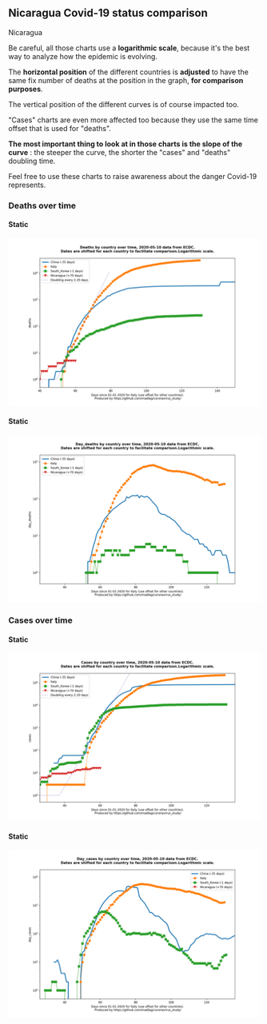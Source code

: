 ## Nicaragua Covid-19 status comparison 

Nicaragua



Be careful, all those charts use a **logarithmic scale**, because it's the best way to analyze how the epidemic is evolving.
 
The **horizontal position** of the different countries is **adjusted** to have the same fix number of deaths at the position in the graph, **for comparison purposes**.

The vertical position of the different curves is of course impacted too.

"Cases" charts are even more affected too because they use the same time offset that is used for "deaths".

**The most important thing to look at in those charts is the slope of the curve** : the steeper the curve, the shorter the "cases" and "deaths" doubling time.

Feel free to use these charts to raise awareness about the danger Covid-19 represents. 


 
### Deaths over time
 
#### Static
![Nicaragua covid-19 deaths static chart](https://raw.githubusercontent.com/madlag/coronavirus_study/master/notebooks/graphs/2020-05-10/countries/Nicaragua/2020-05-10_Nicaragua_deaths.png "Nicaragua covid-19 deaths static chart")   
 
#### Static
![Nicaragua covid-19 daily deaths static chart](https://raw.githubusercontent.com/madlag/coronavirus_study/master/notebooks/graphs/2020-05-10/countries/Nicaragua/2020-05-10_Nicaragua_day_deaths.png "Nicaragua covid-19 day_deaths static chart")   

 
### Cases over time
 
#### Static
![Nicaragua covid-19 cases static chart](https://raw.githubusercontent.com/madlag/coronavirus_study/master/notebooks/graphs/2020-05-10/countries/Nicaragua/2020-05-10_Nicaragua_cases.png "Nicaragua covid-19 cases static chart")   
 
#### Static
![Nicaragua covid-19 daily cases static chart](https://raw.githubusercontent.com/madlag/coronavirus_study/master/notebooks/graphs/2020-05-10/countries/Nicaragua/2020-05-10_Nicaragua_day_cases.png "Nicaragua covid-19 day_cases static chart")   

